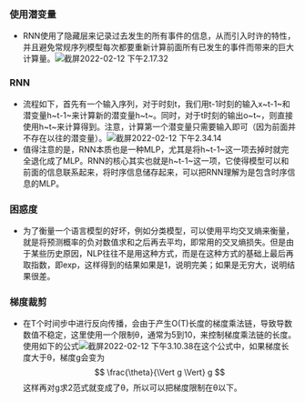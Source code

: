### 使用潜变量
- RNN使用了隐藏层来记录过去发生的所有事件的信息，从而引入时许的特性，并且避免常规序列模型每次都要重新计算前面所有已发生的事件而带来的巨大计算量。![截屏2022-02-12 下午2.17.32](https://github.com/kinza99/DeepLearning-MuLi-Notes/blob/main/imgs/54/54-01.png)
### RNN
- 流程如下，首先有一个输入序列，对于时刻t，我们用t-1时刻的输入x~t-1~和潜变量h~t-1~来计算新的潜变量h~t~。同时，对于t时刻的输出o~t~，则直接使用h~t~来计算得到。注意，计算第一个潜变量只需要输入即可（因为前面并不存在以往的潜变量）。![截屏2022-02-12 下午2.34.14](https://github.com/kinza99/DeepLearning-MuLi-Notes/blob/main/imgs/54/54-02.png) 
- 值得注意的是，RNN本质也是一种MLP，尤其是将h~t-1~这一项去掉时就完全退化成了MLP。RNN的核心其实也就是h~t-1~这一项，它使得模型可以和前面的信息联系起来，将时序信息储存起来，可以把RNN理解为是包含时序信息的MLP。
### 困惑度
- 为了衡量一个语言模型的好坏，例如分类模型，可以使用平均交叉熵来衡量，就是将预测概率的负对数值求和之后再去平均，即常用的交叉熵损失。但是由于某些历史原因，NLP往往不是用这种方式，而是在这种方式的基础上最后再取指数，即exp，这样得到的结果如果是1，说明完美；如果是无穷大，说明结果很差。
### 梯度裁剪
- 在T个时间步中进行反向传播，会由于产生O(T)长度的梯度乘法链，导致导数数值不稳定，这里使用一个限制θ，通常为5到10，来控制梯度乘法链的长度。使用如下的公式![截屏2022-02-12 下午3.10.38](https://github.com/kinza99/DeepLearning-MuLi-Notes/blob/main/imgs/54/54-03.png)在这个公式中，如果梯度长度大于θ，梯度g会变为
  $$
  \frac{\theta}{\Vert g \Vert} g
  $$
  这样再对g求2范式就变成了θ，所以可以把梯度限制在θ以下。

